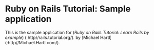 # Ruby on Rails Tutorial: Sample application

This is the sample application for
(*Ruby on Rails Tutorial: Learn Rails by example*) (:http//rails.tutorial.org/).
by [Michael Hartl] (:http//Michael.Hartl.com/).

  
 

